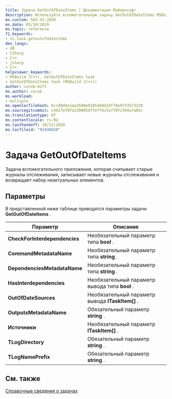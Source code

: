 ```yaml
---
title: Задача GetOutOfDateItems | Документация Майкрософт
description: Используйте вспомогательную задачу GetOutOfDateItems MSBuild для чтения и записи журналов транзакций (TLOG) и возврата неактуальных наборов элементов.
ms.custom: SEO-VS-2020
ms.date: 03/10/2019
ms.topic: reference
f1_keywords:
- vc.task.getoutofdateitems
dev_langs:
- VB
- CSharp
- C++
- jsharp
- C++
helpviewer_keywords:
- MSBuild (C++), GetOutOfDateItems task
- GetOutOfDateItems task (MSBuild (C++))
author: corob-msft
ms.author: corob
ms.workload:
- multiple
ms.openlocfilehash: 6cc80d4e1aa3580e0185460d19f78e9737b73220
ms.sourcegitcommit: c4927ef8fe239005d7feff6c5a7707c594a7a05c
ms.translationtype: HT
ms.contentlocale: ru-RU
ms.lasthandoff: 10/22/2020
ms.locfileid: "92436820"
---
```

# <a name="getoutofdateitems-task"></a>Задача GetOutOfDateItems

Задача вспомогательного приложения, которая считывает старые журналы отслеживания, записывает новые журналы отслеживания и возвращает набор неактуальных элементов.

## <a name="parameters"></a>Параметры

В представленной ниже таблице приводятся параметры задачи **GetOutOfDateItems** .

|Параметр|Описание|
|---------------|-----------------|
|**CheckForInterdependencies**|Необязательный параметр типа **bool** .|
|**CommandMetadataName**|Необязательный параметр типа **string** .|
|**DependenciesMetadataName**|Необязательный параметр типа **string** .|
|**HasInterdependencies**|Необязательный параметр вывода типа **bool** .|
|**OutOfDateSources**|Необязательный параметр вывода **ITaskItem[]** .|
|**OutputsMetadataName**|Обязательный параметр **string** .|
|**Источники**|Необязательный параметр **ITaskItem[]** .|
|**TLogDirectory**|Обязательный параметр **string** .|
|**TLogNamePrefix**|Обязательный параметр **string** .|

## <a name="see-also"></a>См. также

[Справочные сведения о задачах](../msbuild/msbuild-task-reference.md)